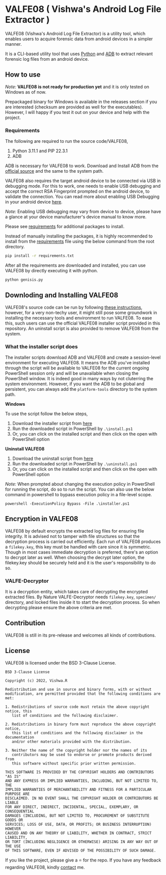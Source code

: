 # VALFE08 ( Vishwa's Android Log File Extractor )

VALFE08 (Vishwa's Android Log File Extractor) is a utility tool, which enables users to acquire forensic data from android devices in a simpler manner.

It is a CLI-based utility tool that uses [Python](https://www.python.org/) and [ADB](https://developer.android.com/studio/command-line/adb) to extract relevant forensic log files from an android device.

## How to use

_Note:_
**VALFE08 is not ready for production yet** and it is only tested on Windows as of now.

<!-- _Note:_
 Please read the DISCLAIMER before using the tool. -->

Prepackaged binary for Windows is available in the releases section if you are interested (checksum are provided as well for the executables). However, I will happy if you test it out on your device and help with the project.

### Requirements

The following are required to run the source code/VALFE08,

1. Python 3.11.1 and PIP 22.3.1
2. ADB

ADB is necessary for VALFE08 to work. Download and Install ADB from the [official source](https://developer.android.com/studio/releases/platform-tools#downloads) and the same to the system path.

VALFE08 also requires the target android device to be connected via USB in debugging mode. For this to work, one needs to enable USB debugging and accept the correct RSA Fingerprint prompted on the android device, to validate the connection. You can read more about enabling USB Debugging in your android device [here](https://developer.android.com/studio/debug/dev-options#enable).

_Note:_
Enabling USB debugging may vary from device to device, please have a glance at your device manufacturer's device manual to know more.

Please see [requirements](https://github.com/code-reaper08/VALFE08/blob/main/requirements.txt) for additional packages to install.

Instead of manually installing the packages, it is highly recommended to install from the [requirements](https://github.com/code-reaper08/VALFE08/blob/main/requirements.txt) file using the below command from the root directory.

```bash
pip install -r requirements.txt
```

After all the requirements are downloaded and installed, you can use VALFE08 by directly executing it with python.

```bash
python genisis.py
```

## Downloding and Installing VALFE08

VALFE08's source code can be run by following [these instructions](https://github.com/code-reaper08/VALFE08#how-to-use), however, for a very non-techy user, it might still pose some groundwork in installing the necessary tools and environment to run VALFE08. To ease this, such users can use the official VALFE08 installer script provided in this repository. An uninstall script is also provided to remove VALFE08 from the system.

### What the installer script does

The installer scripts download ADB and VALFE08 and create a session-level environment for executing VALFE08. It means the ADB you've installed through the script will be available to VALFE08 for the current ongoing PowerShell session only and will be unavailable when closing the PowerShell window. It is indeed good in many ways by not cluterring the system environment. However, if you want the ADB to be global and persistent, you can always add the `platform-tools` directory to the system path.

**Windows**

To use the script follow the below steps,

1. Download the installer script from [here](https://raw.githubusercontent.com/code-reaper08/VALFE08/main/scripts/install.ps1)
2. Run the downloaded script in PowerShell by `.\install.ps1`
3. Or, you can click on the installed script and then click on the open with PowerShell option

**Uninstall VALFE08**

1. Download the uninstall script from [here](https://raw.githubusercontent.com/code-reaper08/VALFE08/main/scripts/uninstall.ps1)
2. Run the downloaded script in PowerShell by `.\uninstall.ps1`
3. Or, you can click on the installed script and then click on the open with PowerShell option

_Note:_
When prompted about changing the execution policy in PowerShell for running the script, do so to run the script. You can also use the below command in powershell to bypass execution policy in a file-level scope.

`powershell -ExecutionPolicy Bypass -File .\installer.ps1`

## Encryption in VALFE08

VALFE08 by default encrypts the extracted log files for ensuring file integrity. It is advised not to tamper with file structures so that the decryption process is carried out efficiently. Each run of VALFE08 produces a `filekey.key`, this key must be handled with care since it is symmetric. Though in most cases immediate decryption is preferred, there's an option to decrypt later as well. When choosing the decrypt later option, the filekey.key should be securely held and it is the user's responsibility to do so.

### VALFE-Decryptor

It is a decryption entity, which takes care of decrypting the encrypted extracted files. By Nature VALFE-Decryptor needs `filekey.key`, `specimen/` directory, and locked files inside it to start the decryption process. So when decrypting please ensure the above criteria are met.

## Contribution

VALFE08 is still in its pre-release and welcomes all kinds of contributions.

<!-- Please read [CONTRIBUTING]() file to know more about how to contribute and what contribution methods the projects follow. -->

## License

VALFE08 is licensed under the BSD 3-Clause License.

```
BSD 3-Clause License

Copyright (c) 2022, Vishwa.R

Redistribution and use in source and binary forms, with or without
modification, are permitted provided that the following conditions are met:

1. Redistributions of source code must retain the above copyright notice, this
   list of conditions and the following disclaimer.

2. Redistributions in binary form must reproduce the above copyright notice,
   this list of conditions and the following disclaimer in the documentation
   and/or other materials provided with the distribution.

3. Neither the name of the copyright holder nor the names of its
   contributors may be used to endorse or promote products derived from
   this software without specific prior written permission.

THIS SOFTWARE IS PROVIDED BY THE COPYRIGHT HOLDERS AND CONTRIBUTORS "AS IS"
AND ANY EXPRESS OR IMPLIED WARRANTIES, INCLUDING, BUT NOT LIMITED TO, THE
IMPLIED WARRANTIES OF MERCHANTABILITY AND FITNESS FOR A PARTICULAR PURPOSE ARE
DISCLAIMED. IN NO EVENT SHALL THE COPYRIGHT HOLDER OR CONTRIBUTORS BE LIABLE
FOR ANY DIRECT, INDIRECT, INCIDENTAL, SPECIAL, EXEMPLARY, OR CONSEQUENTIAL
DAMAGES (INCLUDING, BUT NOT LIMITED TO, PROCUREMENT OF SUBSTITUTE GOODS OR
SERVICES; LOSS OF USE, DATA, OR PROFITS; OR BUSINESS INTERRUPTION) HOWEVER
CAUSED AND ON ANY THEORY OF LIABILITY, WHETHER IN CONTRACT, STRICT LIABILITY,
OR TORT (INCLUDING NEGLIGENCE OR OTHERWISE) ARISING IN ANY WAY OUT OF THE USE
OF THIS SOFTWARE, EVEN IF ADVISED OF THE POSSIBILITY OF SUCH DAMAGE.

```

If you like the project, please give a ⭐ for the repo. If you have any feedback regarding VALFE08, kindly [contact](https://cr08.netlify.app/en/contact/) me.
